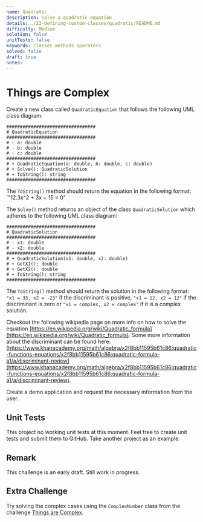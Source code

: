 ```yaml
---
name: Quadratic
description: Solve a quadratic equation
details: ./23-defining-custom-classes/quadratic/README.md
difficulty: Medium
solution: false
unitTests: false
keywords: classes methods operators
solved: false
draft: true
notes:
---
```


# Things are Complex

Create a new class called `QuadraticEquation` that follows the following UML class diagram:

```text
#################################
# QuadraticEquation
#################################
# - a: double
# - b: double
# - c: double
#################################
# + QuadraticEquation(a: double, b: double, c: double)
# + Solve(): QuadraticSolution
# + ToString(): string
#################################
```

The `ToString()` method should return the equation in the following format: `"12.3x^2 + 3x + 15 = 0".

The `Solve()` method returns an object of the class `QuadraticSolution` which adheres to the following UML class diagram:

```text
#################################
# QuadraticSolution
#################################
# - x1: double
# - x2: double
#################################
# + QuadraticSolution(x1: double, x2: double)
# + GetX1(): double
# + GetX2(): double
# + ToString(): string
#################################
```

The `ToString()` method should return the solution in the following format: `"x1 = 33, x2 = -23"` if the discriminant is positive, `"x1 = 12, x2 = 12"` if the discriminant is zero or `"x1 = complex, x2 = complex"` if it is a complex solution.

Checkout the following wikipedia page on more info on how to solve the equation [https://en.wikipedia.org/wiki/Quadratic_formula](https://en.wikipedia.org/wiki/Quadratic_formula). Some more information about the discriminant can be found here: [https://www.khanacademy.org/math/algebra/x2f8bb11595b61c86:quadratic-functions-equations/x2f8bb11595b61c86:quadratic-formula-a1/a/discriminant-review](https://www.khanacademy.org/math/algebra/x2f8bb11595b61c86:quadratic-functions-equations/x2f8bb11595b61c86:quadratic-formula-a1/a/discriminant-review).

Create a demo application and request the necessary information from the user.

## Unit Tests

This project no working unit tests at this moment. Feel free to create unit tests and submit them to GitHub. Take another project as an example.

## Remark

This challenge is an early draft. Still work in progress.

## Extra Challenge

Try solving the complex cases using the `ComplexNumber` class from the challenge [Things are Complex](../things_are_complex/README.md).

